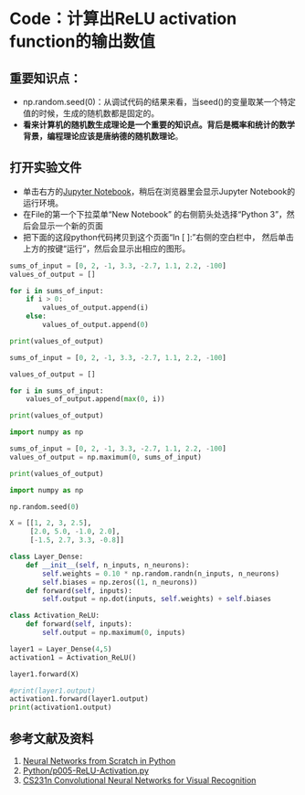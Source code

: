 # Code：计算出ReLU activation function的输出数值

## 重要知识点：
- np.random.seed(0)：从调试代码的结果来看，当seed()的变量取某一个特定值的时候，生成的随机数都是固定的。
- **看来计算机的随机数生成理论是一个重要的知识点。背后是概率和统计的数学背景，编程理论应该是唐纳德的随机数理论**。

## 打开实验文件

- 单击右方的[Jupyter Notebook](https://mybinder.org/v2/gh/ipython/ipython-in-depth/master?filepath=binder/Index.ipynb)，稍后在浏览器里会显示Jupyter Notebook的运行环境。
- 在File的第一个下拉菜单“New Notebook” 的右侧箭头处选择“Python 3”，然后会显示一个新的页面
- 把下面的这段python代码拷贝到这个页面“In [ ]:”右侧的空白栏中， 然后单击上方的按键“运行”，然后会显示出相应的图形。

```python
sums_of_input = [0, 2, -1, 3.3, -2.7, 1.1, 2.2, -100]
values_of_output = []

for i in sums_of_input:
	if i > 0:
		values_of_output.append(i)
	else:
		values_of_output.append(0)

print(values_of_output)
```

```python
sums_of_input = [0, 2, -1, 3.3, -2.7, 1.1, 2.2, -100]

values_of_output = []

for i in sums_of_input:
	values_of_output.append(max(0, i))

print(values_of_output)
```

```python
import numpy as np

sums_of_input = [0, 2, -1, 3.3, -2.7, 1.1, 2.2, -100]
values_of_output = np.maximum(0, sums_of_input)

print(values_of_output)
```

```python
import numpy as np 

np.random.seed(0)

X = [[1, 2, 3, 2.5],
     [2.0, 5.0, -1.0, 2.0],
     [-1.5, 2.7, 3.3, -0.8]]

class Layer_Dense:
    def __init__(self, n_inputs, n_neurons):
        self.weights = 0.10 * np.random.randn(n_inputs, n_neurons)
        self.biases = np.zeros((1, n_neurons))
    def forward(self, inputs):
        self.output = np.dot(inputs, self.weights) + self.biases

class Activation_ReLU:
    def forward(self, inputs):
        self.output = np.maximum(0, inputs)

layer1 = Layer_Dense(4,5)
activation1 = Activation_ReLU()

layer1.forward(X)

#print(layer1.output)
activation1.forward(layer1.output)
print(activation1.output)
```

## 参考文献及资料

1. [Neural Networks from Scratch in Python](https://nnfs.io/)
2. [Python/p005-ReLU-Activation.py](https://github.com/Sentdex/NNfSiX/blob/master/Python/p005-ReLU-Activation.py)
3. [CS231n Convolutional Neural Networks for Visual Recognition](https://cs231n.github.io/neural-networks-case-study/)